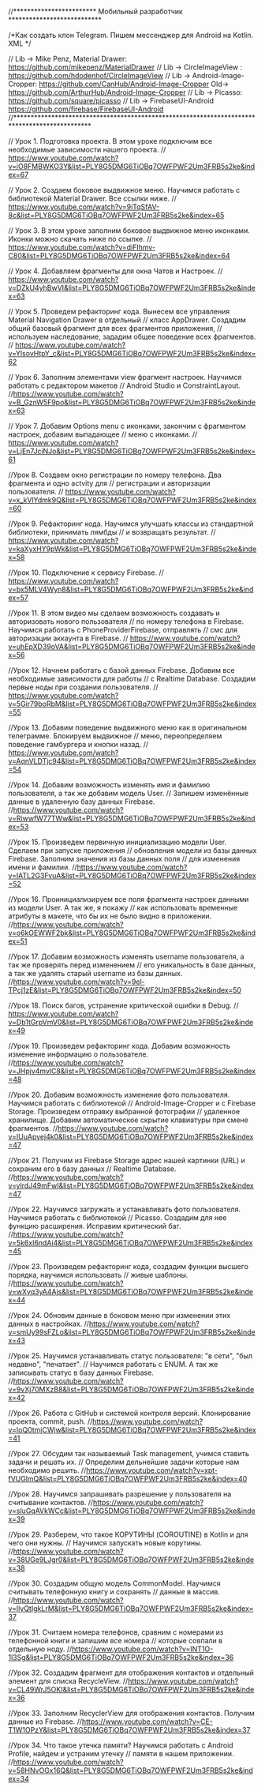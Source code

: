 
//************************ Мобильный разработчик ***************************

/*Как создать клон Telegram. Пишем мессенджер для Android на Kotlin. XML */



// Lib ->  Mike Penz, Material Drawer: https://github.com/mikepenz/MaterialDrawer
// Lib -> CircleImageView : https://github.com/hdodenhof/CircleImageView
// Lib -> Android-Image-Cropper: https://github.com/CanHub/Android-Image-Cropper
                      Old->      https://github.com/ArthurHub/Android-Image-Cropper
// Lib -> Picasso: https://github.com/square/picasso
// Lib -> FirebaseUI-Android  https://github.com/firebase/FirebaseUI-Android
//**********************************************************************************************
 
// Урок 1. Подготовка проекта.  В этом уроке подключим все необходимые зависимости нашего проекта. 
// https://www.youtube.com/watch?v=iO8FMBWKO3Y&list=PLY8G5DMG6TiOBq7OWFPWF2Um3FRB5s2ke&index=67

// Урок 2. Создаем боковое выдвижное меню. Научимся работать с библиотекой Material Drawer. Все ссылки ниже.
// https://www.youtube.com/watch?v=9iTqSfAV-8c&list=PLY8G5DMG6TiOBq7OWFPWF2Um3FRB5s2ke&index=65

// Урок 3. В этом уроке заполним боковое выдвижное меню иконками. Иконки можно скачать ниже по ссылке. 
// https://www.youtube.com/watch?v=diFIhmv-C80&list=PLY8G5DMG6TiOBq7OWFPWF2Um3FRB5s2ke&index=64

// Урок 4. Добавляем  фрагменты для окна Чатов и Настроек.
// https://www.youtube.com/watch?v=DZkU4yhBwVI&list=PLY8G5DMG6TiOBq7OWFPWF2Um3FRB5s2ke&index=63

// Урок 5. Проведем рефакторинг кода. Вынесем все управления Material Navigation Drawer в отдельный 
//         класс AppDrawer. Создадим общий базовый фрагмент для всех фрагментов приложения, 
//         используем наследование, зададим общее поведение всех фрагментов. 
// https://www.youtube.com/watch?v=YlsovHtpY_c&list=PLY8G5DMG6TiOBq7OWFPWF2Um3FRB5s2ke&index=62

// Урок 6. Заполним элементами view фрагмент настроек. Научимся работать с редактором макетов
//         Android Studio и ConstraintLayout.
//https://www.youtube.com/watch?v=B_GznW5F9po&list=PLY8G5DMG6TiOBq7OWFPWF2Um3FRB5s2ke&index=63

// Урок 7. Добавим Options menu с иконками, закончим с фрагментом настроек, добавим выпадающее
//         меню с иконками. 
// https://www.youtube.com/watch?v=LjEn7JciNJo&list=PLY8G5DMG6TiOBq7OWFPWF2Um3FRB5s2ke&index=61

//Урок 8. Создаем окно регистрации по номеру телефона. Два фрагмента и одно actvity для
//        регистрации и авторизации пользователя. 
// https://www.youtube.com/watch?v=x_kVlYdmk9Q&list=PLY8G5DMG6TiOBq7OWFPWF2Um3FRB5s2ke&index=60

//Урок 9. Рефакторинг кода. Научимся улучшать классы из стандартной библиотеки, принимать лямбды
//        и возвращать результат.
// https://www.youtube.com/watch?v=kaXyxHY9pWk&list=PLY8G5DMG6TiOBq7OWFPWF2Um3FRB5s2ke&index=58

//Урок 10. Подключение к сервису Firebase. 
// https://www.youtube.com/watch?v=bx5MLV4Wyn8&list=PLY8G5DMG6TiOBq7OWFPWF2Um3FRB5s2ke&index=57

//Урок 11. В этом видео мы сделаем возможность создавать и авторизовать нового пользователя
//         по номеру  телефона в Firebase. Научимся работать с PhoneProviderFirebase, отправлять 
//         смс для авторизации аккаунта в Firebase. 
// https://www.youtube.com/watch?v=uhEpXD39oVA&list=PLY8G5DMG6TiOBq7OWFPWF2Um3FRB5s2ke&index=56

//Урок 12. Начнем работать с базой данных Firebase. Добавим все необходимые зависимости для работы
//         с Realtime Database. Создадим первые ноды при создании пользователя.
// https://www.youtube.com/watch?v=5Gir79boRbM&list=PLY8G5DMG6TiOBq7OWFPWF2Um3FRB5s2ke&index=55

//Урок 13. Добавим поведение выдвижного меню как в оригинальном телеграмме. Блокируем выдвижное 
//         меню, переопределяем поведение гамбургера и кнопки назад.
// https://www.youtube.com/watch?v=AqnVLDTjc94&list=PLY8G5DMG6TiOBq7OWFPWF2Um3FRB5s2ke&index=54

//Урок 14. Добавим возможность изменять имя и фамилию пользователя, а так же добавим модель User.
//         Запишем изменённые данные в удаленную базу данных Firebase.
//https://www.youtube.com/watch?v=RiwwfW77TWw&list=PLY8G5DMG6TiOBq7OWFPWF2Um3FRB5s2ke&index=53

//Урок 15. Произведем первичную инициализацию модели User. Сделаем при запуске приложения 
//         обновления модели из базы данных Firebase. Заполним значения из базы данных поля
//         для изменения имени и фамилии. 
//https://www.youtube.com/watch?v=IATL2G3FvuA&list=PLY8G5DMG6TiOBq7OWFPWF2Um3FRB5s2ke&index=52

//Урок 16. Проинициализируем все поля фрагмента настроек данными из модели User. А так же, я покажу
//         как использовать временные атрибуты в макете, что бы их не было видно в приложении. 
//https://www.youtube.com/watch?v=o6kOEWWF2bk&list=PLY8G5DMG6TiOBq7OWFPWF2Um3FRB5s2ke&index=51

//Урок 17. Добавим возможность изменять username пользователя, а так же проверять перед изменением 
//         его уникальность в базе данных, а так же удалять старый username из базы данных.
//https://www.youtube.com/watch?v=9el-TPcj1zE&list=PLY8G5DMG6TiOBq7OWFPWF2Um3FRB5s2ke&index=50

//Урок 18. Поиск багов, устранение критической ошибки в Debug.
// https://www.youtube.com/watch?v=Db1tGrpVmV0&list=PLY8G5DMG6TiOBq7OWFPWF2Um3FRB5s2ke&index=49

//Урок 19. Произведем рефакторинг кода. Добавим возможность изменение информацию о пользователе.
//https://www.youtube.com/watch?v=JHpjv4mvlC8&list=PLY8G5DMG6TiOBq7OWFPWF2Um3FRB5s2ke&index=48

//Урок 20. Добавим возможность изменение фото пользователя. Научимся работать с библиотекой
//         Android-Image-Cropper и с Firebase Storage. Произведем отправку выбранной фотографии
//		   удаленное хранилище. Добавим автоматическое скрытие клавиатуры при смене фрагментов. 
//https://www.youtube.com/watch?v=IUuApvej4k0&list=PLY8G5DMG6TiOBq7OWFPWF2Um3FRB5s2ke&index=47

//Урок 21. Получим из Firebase Storage адрес нашей картинки (URL) и сохраним его в базу данных
//         Realtime Database.
//https://www.youtube.com/watch?v=ylrdJ49mFwI&list=PLY8G5DMG6TiOBq7OWFPWF2Um3FRB5s2ke&index=47

//Урок 22. Научимся загружать и устанавливать фото пользователя. Научимся работать с библиотекой 
//         Picasso. Создадим для нее функцию расширения. Исправим критический баг. 
//https://www.youtube.com/watch?v=5k6xI6ndAi4&list=PLY8G5DMG6TiOBq7OWFPWF2Um3FRB5s2ke&index=45

//Урок 23. Произведем рефакторинг кода, создадим функции высшего порядка, научимся использовать
//         живые шаблоны.
//https://www.youtube.com/watch?v=wXyq3yA4Ajs&list=PLY8G5DMG6TiOBq7OWFPWF2Um3FRB5s2ke&index=44

//Урок 24. Обновим данные в боковом меню при изменении этих данных  в настройках.
//https://www.youtube.com/watch?v=smUy99sFZLo&list=PLY8G5DMG6TiOBq7OWFPWF2Um3FRB5s2ke&index=43

//Урок 25. Научимся устанавливать статус пользователя: "в сети", "был недавно", "печатает". 
//         Научимся работать с ENUM. А так же записывать статус в базу данных Firebase.
//https://www.youtube.com/watch?v=9vXj70MXzB8&list=PLY8G5DMG6TiOBq7OWFPWF2Um3FRB5s2ke&index=42

//Урок 26. Работа с GitHub и системой контроля версий. Клонирование проекта, commit, push.
//https://www.youtube.com/watch?v=IoQ0tmjCWjw&list=PLY8G5DMG6TiOBq7OWFPWF2Um3FRB5s2ke&index=41

//Урок 27. Обсудим так называемый  Task management, учимся ставить задачи и решать их.
//         Определим дельнейшие задачи которые нам необходимо решить.
//https://www.youtube.com/watch?v=xpt-fVUGlmQ&list=PLY8G5DMG6TiOBq7OWFPWF2Um3FRB5s2ke&index=40

//Урок 28. Научимся запрашивать разрешение у пользователя на считывание контактов. 
//https://www.youtube.com/watch?v=sluGqAVkWCc&list=PLY8G5DMG6TiOBq7OWFPWF2Um3FRB5s2ke&index=39

//Урок 29. Разберем, что такое КОРУТИНЫ (COROUTINE) в Kotlin и для чего они нужны. 
//         Научимся запускать новые корутины. 
//https://www.youtube.com/watch?v=38UGe9LJgr0&list=PLY8G5DMG6TiOBq7OWFPWF2Um3FRB5s2ke&index=38

//Урок 30. Создадим общую модель CommonModel. Научимся считывать телефонную книгу и сохранять 
//         данные в массив. 
//https://www.youtube.com/watch?v=IlyQtIgkLrM&list=PLY8G5DMG6TiOBq7OWFPWF2Um3FRB5s2ke&index=37

//Урок 31. Cчитаем номера телефонов, сравним с номерами из телефонной книги и запишим все номера
//         которые совпали в отдельную ноду. 
//https://www.youtube.com/watch?v=INT1O-1l3Sg&list=PLY8G5DMG6TiOBq7OWFPWF2Um3FRB5s2ke&index=36

//Урок 32. Cоздадим фрагмент для отображения контактов и отдельный элемент для списка RecycleView. 
//https://www.youtube.com/watch?v=CL49WrJ5OKI&list=PLY8G5DMG6TiOBq7OWFPWF2Um3FRB5s2ke&index=36

//Урок 33. Заполним RecyclerView  для отображения контактов. Получим данные из Firebase.
//https://www.youtube.com/watch?v=CE-T1W1OPzY&list=PLY8G5DMG6TiOBq7OWFPWF2Um3FRB5s2ke&index=37

//Урок 34. Что такое утечка памяти? Научимся работать с Android Profile, найдем и устраним утечку
//         памяти в нашем приложении. 
//https://www.youtube.com/watch?v=58HNvOGx16Q&list=PLY8G5DMG6TiOBq7OWFPWF2Um3FRB5s2ke&index=34












